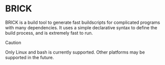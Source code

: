 # BRICK

BRICK is a build tool to generate fast buildscripts for complicated programs with many dependencies. It uses a simple declarative syntax to define the build process, and is extremely fast to run.

> [!CAUTION]
> Only Linux and bash is currently supported. Other platforms may be supported in the future.
